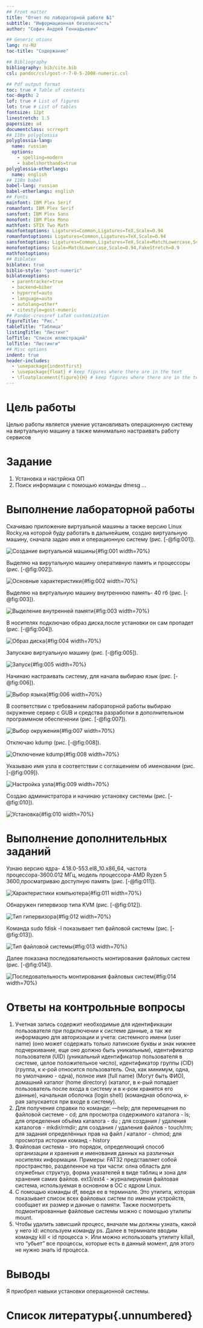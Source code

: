 ```yaml
---
## Front matter
title: "Отчет по лабораторной работе №1"
subtitle: "Информационная безопасность"
author: "Софич Андрей Геннадьевич"

## Generic otions
lang: ru-RU
toc-title: "Содержание"

## Bibliography
bibliography: bib/cite.bib
csl: pandoc/csl/gost-r-7-0-5-2008-numeric.csl

## Pdf output format
toc: true # Table of contents
toc-depth: 2
lof: true # List of figures
lot: true # List of tables
fontsize: 12pt
linestretch: 1.5
papersize: a4
documentclass: scrreprt
## I18n polyglossia
polyglossia-lang:
  name: russian
  options:
	- spelling=modern
	- babelshorthands=true
polyglossia-otherlangs:
  name: english
## I18n babel
babel-lang: russian
babel-otherlangs: english
## Fonts
mainfont: IBM Plex Serif
romanfont: IBM Plex Serif
sansfont: IBM Plex Sans
monofont: IBM Plex Mono
mathfont: STIX Two Math
mainfontoptions: Ligatures=Common,Ligatures=TeX,Scale=0.94
romanfontoptions: Ligatures=Common,Ligatures=TeX,Scale=0.94
sansfontoptions: Ligatures=Common,Ligatures=TeX,Scale=MatchLowercase,Scale=0.94
monofontoptions: Scale=MatchLowercase,Scale=0.94,FakeStretch=0.9
mathfontoptions:
## Biblatex
biblatex: true
biblio-style: "gost-numeric"
biblatexoptions:
  - parentracker=true
  - backend=biber
  - hyperref=auto
  - language=auto
  - autolang=other*
  - citestyle=gost-numeric
## Pandoc-crossref LaTeX customization
figureTitle: "Рис."
tableTitle: "Таблица"
listingTitle: "Листинг"
lofTitle: "Список иллюстраций"
lolTitle: "Листинги"
## Misc options
indent: true
header-includes:
  - \usepackage{indentfirst}
  - \usepackage{float} # keep figures where there are in the text
  - \floatplacement{figure}{H} # keep figures where there are in the text
---
```


# Цель работы

Целью работы является умение установливать операционную систему на виртуальную машину а также минимально настраивать работу сервисов

# Задание

1. Установка и настрйока ОП	
2. Поиск информации с помощью команды dmesg ...


# Выполнение лабораторной работы

Скачиваю приложение виртуальной машины а также версию Linux Rocky,на которой буду работать в дальнейшем, создаю виртуальную машину, сначала задаю имя и операционную систему (рис. [-@fig:001]).

![Создание виртуальной машины](image/1.png){#fig:001 width=70%}

Выделяю на вирутальную машину оперативную память и процессоры (рис. [-@fig:002]).

![Основные характеристики](image/2.png){#fig:002 width=70%}

Выделяю на виртуальную машину внутреннюю память- 40 гб (рис. [-@fig:003]).

![Выделение внутренней памяти](image/3.png){#fig:003 width=70%}

В носителях подключаю образ диска,после установки он сам пропадет (рис. [-@fig:004]).

![Образ диска](image/4.png){#fig:004 width=70%}

Запускаю виртуальную машину (рис. [-@fig:005]).

![Запуск](image/5.png){#fig:005 width=70%}

Начинаю настраивать систему, для начала выбираю язык (рис. [-@fig:006]).

![Выбор языка](image/6.png){#fig:006 width=70%}

В соответствии с требованием лабораторной работы выбираю окружение сервер с GUB и средства разработки в дополнительном программном обеспечении (рис. [-@fig:007]).

![Выбор окружения](image/7.png){#fig:007 width=70%}

Отключаю kdump (рис. [-@fig:008]).

![Отключение kdump](image/8.png){#fig:008 width=70%}

Указываю имя узла в соответствии с соглашением об именовании (рис. [-@fig:009]).

![Настройка узла](image/9.png){#fig:009 width=70%}

Создаю администратора и начинаю установку системы (рис. [-@fig:010]).

![Установка](image/10.png){#fig:010 width=70%}


# Выполнение дополнительных заданий

Узнаю версию ядра- 4.18.0-553.el8_10.x86_64, частота процессора-3600.012 МГц, модель процессора-AMD Ryzen 5 3600,просматриваю доступную память (рис. [-@fig:011]).

![Характеристики компьютера](image/11.png){#fig:011 width=70%}

Обнаружен гипервизор типа KVM (рис. [-@fig:012]).

![Тип гипервизора](image/12.png){#fig:012 width=70%}

Команда sudo fdisk -l показывает тип файловой системы (рис. [-@fig:013]).

![Тип файловой системы](image/13.png){#fig:013 width=70%}

Далее показана последовательность монтирования файловых систем (рис. [-@fig:014]).

![Последовательность монтирования файловых систем](image/14.png){#fig:014 width=70%}

# Ответы на контрольные вопросы

1. Учетная запись содержит необходимые для идентификации пользователя при подключении к системе данные, а так же информацию для авторизации и учета: системного имени (user name) (оно может содержать только латинские буквы и знак нижнее подчеркивание, еще оно должно быть уникальным), идентификатор пользователя (UID) (уникальный идентификатор пользователя в системе, целое положительное число), идентификатор группы (CID) (группа, к к-рой относится пользователь. Она, как минимум, одна, по умолчанию - одна), полное имя (full name) (Могут быть ФИО), домашний каталог (home directory) (каталог, в к-рый попадает пользователь после входа в систему и в к-ром хранятся его данные), начальная оболочка (login shell) (командная оболочка, к-рая запускается при входе в систему).
2. Для получения справки по команде:  —help; для перемещения по файловой системе - cd; для просмотра содержимого каталога - ls; для определения объёма каталога - du ; для создания / удаления каталогов - mkdir/rmdir; для создания / удаления файлов - touch/rm; для задания определённых прав на файл / каталог - chmod; для просмотра истории команд - history
3. Файловая система - это порядок, определяющий способ организации и хранения и именования данных на различных носителях информации. Примеры: FAT32 представляет собой пространство, разделенное на три части: олна область для служебных структур, форма указателей в виде таблиц и зона для хранения самих файлов. ext3/ext4 - журналируемая файловая система, используемая в основном в ОС с ядром Linux.
4. С помощью команды df, введя ее в терминале. Это утилита, которая показывает список всех файловых систем по именам устройств, сообщает их размер и данные о памяти. Также посмотреть подмонтированные файловые системы можно с помощью утилиты mount.
5. Чтобы удалить зависший процесс, вначале мы должны узнать, какой у него id: используем команду ps. Далее в терминале вводим команду kill < id процесса >. Или можно использовать утилиту killall, что “убьет” все процессы, которые есть в данный момент, для этого не нужно знать id процесса.

# Выводы

Я приобрел навыки установки операционной системы.

# Список литературы{.unnumbered}

